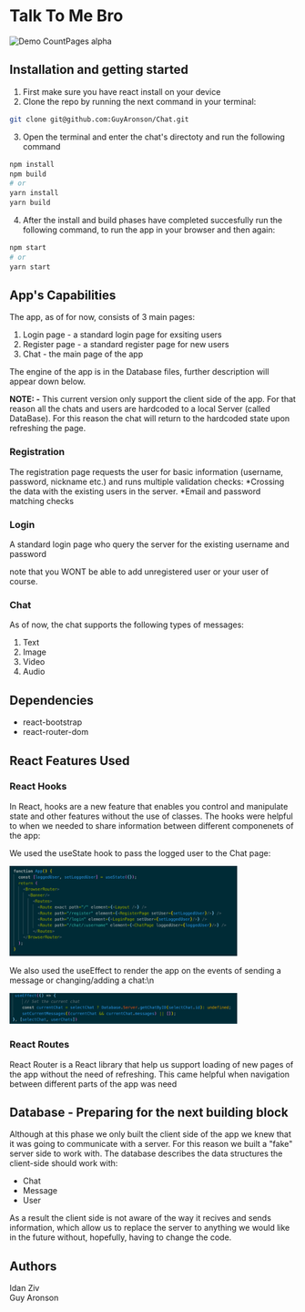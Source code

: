 # Talk To Me Bro

![Demo CountPages alpha](public/appDemo.gif)

## Installation and getting started
1) First make sure you have react install on your device
2) Clone the repo by running the next command in your terminal:
```bash
git clone git@github.com:GuyAronson/Chat.git
```
3) Open the terminal and enter the chat's directoty and run the following command
```bash
npm install
npm build
# or
yarn install
yarn build
```
4) After the install and build phases have completed succesfully run the following command, to run the app in your browser
and then again:
```bash
npm start
# or
yarn start
```


## App's Capabilities

The app, as of for now, consists of 3 main pages:
1) Login page - a standard login page for exsiting users
2) Register page - a standard register page for new users
3) Chat - the main page of the app

The engine of the app is in the Database files, further description will appear down below.

**NOTE: -**
This current version only support the client side of the app. For that reason all the chats and users are hardcoded to a local Server (called DataBase).
For this reason the chat will return to the hardcoded state upon refreshing the page.

### Registration
The registration page requests the user for basic information (username, password, nickname etc.) and runs multiple validation checks:
*Crossing the data with the existing users in the server.
*Email and password matching checks

### Login
A standard login page who query the server for the existing username and password


note that you WONT be able to add unregistered user or your user of course.

### Chat

As of now, the chat supports the following types of messages:
1) Text
2) Image
3) Video
4) Audio

## Dependencies
* react-bootstrap
* react-router-dom


## React Features Used
### React Hooks
In React, hooks are a new feature that enables you control and manipulate state and other features without the use of classes.
The hooks were helpful to when we needed to share information between different componenets of the app:

We used the useState hook to pass the logged user to the Chat page:

<img width="400" alt="useState example" src="public/useStateExample.png">

We also used the useEffect to render the app on the events of sending a message or changing/adding a chat:\n

<img width="400" alt="useEffect example" src="public/useEffectExample.png">

### React Routes

React Router is a React library that help us support loading of new pages of the app without the need of refreshing.
This came helpful when navigation between different parts of the app was need

## Database - Preparing for the next building block

Although at this phase we only built the client side of the app we knew that it was going to communicate with a server.
For this reason we built a "fake" server side to work with.
The database describes the data structures the client-side should work with:
* Chat
* Message
* User

As a result the client side is not aware of the way it recives and sends information, which allow us to replace the server to anything we would like
in the future without, hopefully, having to change the code.

## Authors
Idan Ziv\
Guy Aronson
